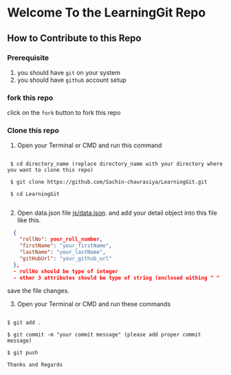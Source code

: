 # Welcome To the LearningGit Repo

## How to Contribute to this Repo

### Prerequisite
1. you should have `git` on your system
2. you should have `github` account setup

### fork this repo
click on the `fork` button to fork this repo


### Clone this repo
1. Open your Terminal or CMD and run this command


```shell

 $ cd directory_name (replace directory_name with your directory where you want to clone this repo)
 
 $ git clone https://github.com/Sachin-chaurasiya/LearningGit.git
 
 $ cd LearningGit
 
```
2. Open data.json file [js/data.json](https://github.com/Sachin-chaurasiya/LearningGit/blob/main/js/data.json). and add your detail object into this file like this.
```json
  {
    "rollNo": your_roll_number,
    "firstName": "your_firstName",
    "lastName": "your_lastName",
    "gitHubUrl": "your_github_url"
  },
  - rollNo should be type of integer
  - other 3 attributes should be type of string (enclosed withing " " )
```
save the file changes.

3. Open your Terminal or CMD and run these commands

```shell

$ git add .

$ git commit -m "your commit message" (please add proper commit message)

$ git push

```
`Thanks and Regards`
